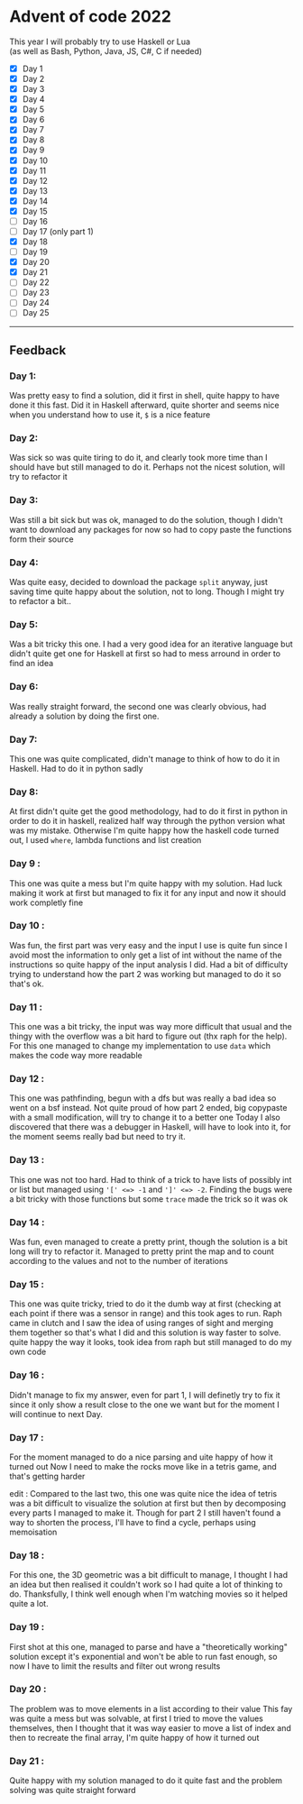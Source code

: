 # Advent of code 2022

This year I will probably try to use Haskell or Lua\
(as well as Bash, Python, Java, JS, C#, C if needed)

- [x] Day 1
- [x] Day 2
- [x] Day 3
- [x] Day 4
- [x] Day 5
- [x] Day 6
- [x] Day 7
- [x] Day 8
- [x] Day 9
- [x] Day 10
- [x] Day 11
- [x] Day 12
- [x] Day 13
- [x] Day 14
- [x] Day 15
- [ ] Day 16
- [ ] Day 17 (only part 1)
- [x] Day 18
- [ ] Day 19
- [x] Day 20
- [x] Day 21
- [ ] Day 22
- [ ] Day 23
- [ ] Day 24
- [ ] Day 25

---

## Feedback

### Day 1:

Was pretty easy to find a solution, did it first in shell, quite happy to have done it this fast.
Did it in Haskell afterward, quite shorter and seems nice when you understand how to use it, `$` is a nice feature

### Day 2:

Was sick so was quite tiring to do it, and clearly took more time than I should have but still managed to do it.
Perhaps not the nicest solution, will try to refactor it

### Day 3:

Was still a bit sick but was ok, managed to do the solution, though I didn't want to download any packages for now so had to copy paste the functions form their source

### Day 4:

Was quite easy, decided to download the package `split` anyway, just saving time quite happy about the solution, not to long.
Though I might try to refactor a bit..

### Day 5:

Was a bit tricky this one. I had a very good idea for an iterative language but didn't quite get one for Haskell at first so had to mess arround in order to find an idea

### Day 6:

Was really straight forward, the second one was clearly obvious, had already a solution by doing the first one.

### Day 7:

This one was quite complicated, didn't manage to think of how to do it in Haskell. Had to do it in python sadly

### Day 8:

At first didn't quite get the good methodology, had to do it first in python in order to do it in haskell, realized half way through the python version what was my mistake.
Otherwise I'm quite happy how the haskell code turned out, I used `where`, lambda functions and list creation

### Day 9 :

This one was quite a mess but I'm quite happy with my solution.
Had luck making it work at first but managed to fix it for any input and now it should work completly fine

### Day 10 :

Was fun, the first part was very easy and the input I use is quite fun since I avoid most the information to only get a list of int without the name of the instructions so quite happy of the input analysis I did.
Had a bit of difficulty trying to understand how the part 2 was working but managed to do it so that's ok.

### Day 11 :

This one was a bit tricky, the input was way more difficult that usual and the thingy with the overflow was a bit hard to figure out (thx raph for the help).
For this one managed to change my implementation to use `data` which makes the code way more readable

### Day 12 :

This one was pathfinding, begun with a dfs but was really a bad idea so went on a bsf instead.
Not quite proud of how part 2 ended, big copypaste with a small modification, will try to change it to a better one
Today I also discovered that there was a debugger in Haskell, will have to look into it, for the moment seems really bad but need to try it.

### Day 13 :

This one was not too hard.
Had to think of a trick to have lists of possibly int or list but managed using `'[' <=> -1` and `']' <=> -2`.
Finding the bugs were a bit tricky with those functions but some `trace` made the trick so it was ok

### Day 14 :

Was fun, even managed to create a pretty print, though the solution is a bit long will try to refactor it.
Managed to pretty print the map and to count according to the values and not to the number of iterations

### Day 15 :

This one was quite tricky, tried to do it the dumb way at first (checking at each point if there was a sensor in range) and this took ages to run.
Raph came in clutch and I saw the idea of using ranges of sight and merging them together so that's what I did and this solution is way faster to solve.
quite happy the way it looks, took idea from raph but still managed to do my own code

### Day 16 :

Didn't manage to fix my answer, even for part 1, I will definetly try to fix it since it only show a result close to the one we want but for the moment I will continue to next Day.

### Day 17 :

For the moment managed to do a nice parsing and uite happy of how it turned out
Now I need to make the rocks move like in a tetris game, and that's getting harder

edit :
Compared to the last two, this one was quite nice the idea of tetris was a bit difficult to visualize the solution at first but then by decomposing every parts I managed to make it.
Though for part 2 I still haven't found a way to shorten the process, I'll have to find a cycle, perhaps using memoisation

### Day 18 :

For this one, the 3D geometric was a bit difficult to manage, I thought I had an idea but then realised it couldn't work so I had quite a lot of thinking to do.
Thanksfully, I think well enough when I'm watching movies so it helped quite a lot.

### Day 19 :

First shot at this one, managed to parse and have a "theoretically working" solution except it's exponential and won't be able to run fast enough, so now I have to limit the results and filter out wrong results

### Day 20 :

The problem was to move elements in a list according to their value
This fay was quite a mess but was solvable, at first I tried to move the values themselves, then I thought that it was way easier to move a list of index and then to recreate the final array, I'm quite happy of how it turned out

### Day 21 :

Quite happy with my solution managed to do it quite fast and the problem solving was quite straight forward
